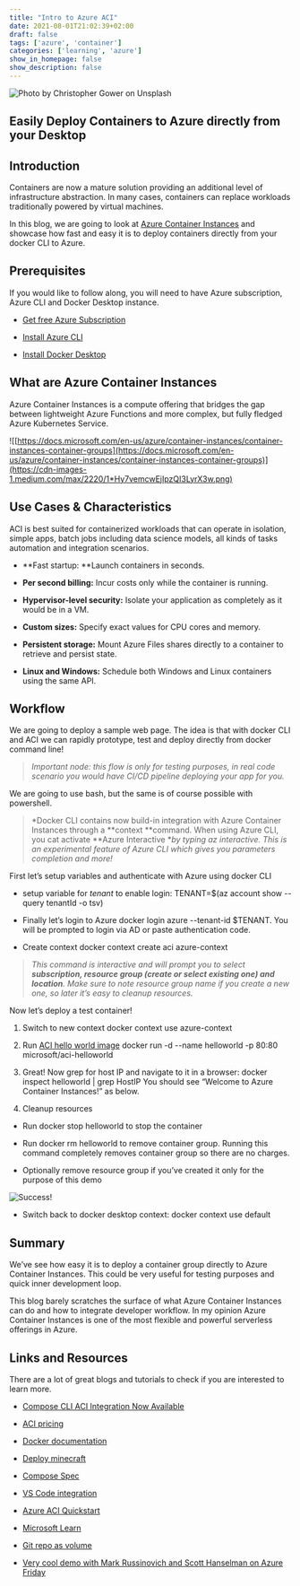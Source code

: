 ```yaml
---
title: "Intro to Azure ACI"
date: 2021-08-01T21:02:39+02:00
draft: false
tags: ['azure', 'container']
categories: ['learning', 'azure']
show_in_homepage: false
show_description: false
---
```


![Photo by [Christopher Gower](https://unsplash.com/@cgower?utm_source=unsplash&utm_medium=referral&utm_content=creditCopyText) on [Unsplash](https://unsplash.com/s/photos/desktop?utm_source=unsplash&utm_medium=referral&utm_content=creditCopyText)](https://cdn-images-1.medium.com/max/7764/1*h4TLlisFk7XvtREAsS7C7Q.jpeg)

## Easily Deploy Containers to Azure directly from your Desktop

## Introduction

Containers are now a mature solution providing an additional level of infrastructure abstraction. In many cases, containers can replace workloads traditionally powered by virtual machines.

In this blog, we are going to look at [Azure Container Instances](https://azure.microsoft.com/en-us/services/container-instances/) and showcase how fast and easy it is to deploy containers directly from your docker CLI to Azure.

## Prerequisites

If you would like to follow along, you will need to have Azure subscription, Azure CLI and Docker Desktop instance.

* [Get free Azure Subscription](https://azure.microsoft.com/en-us/free/)

* [Install Azure CLI](https://docs.microsoft.com/en-us/cli/azure/install-azure-cli)

* [Install Docker Desktop](https://www.docker.com/products/docker-desktop)

## What are Azure Container Instances

Azure Container Instances is a compute offering that bridges the gap between lightweight Azure Functions and more complex, but fully fledged Azure Kubernetes Service.

![[https://docs.microsoft.com/en-us/azure/container-instances/container-instances-container-groups](https://docs.microsoft.com/en-us/azure/container-instances/container-instances-container-groups)](https://cdn-images-1.medium.com/max/2220/1*Hy7vemcwEjIpzQI3LyrX3w.png)

## Use Cases & Characteristics

ACI is best suited for containerized workloads that can operate in isolation, simple apps, batch jobs including data science models, all kinds of tasks automation and integration scenarios.

* **Fast startup: **Launch containers in seconds.

* **Per second billing:** Incur costs only while the container is running.

* **Hypervisor-level security:** Isolate your application as completely as it would be in a VM.

* **Custom sizes:** Specify exact values for CPU cores and memory.

* **Persistent storage:** Mount Azure Files shares directly to a container to retrieve and persist state.

* **Linux and Windows:** Schedule both Windows and Linux containers using the same API.

## Workflow

We are going to deploy a sample web page. The idea is that with docker CLI and ACI we can rapidly prototype, test and deploy directly from docker command line!
>  *Important node: this flow is only for testing purposes, in real code scenario you would have CI/CD pipeline deploying your app for you.*

We are going to use bash, but the same is of course possible with powershell.
>  *Docker CLI contains now build-in integration with Azure Container Instances through a **context **command. When using Azure CLI, you cat activate **Azure Interactive **by typing az interactive. This is an experimental feature of Azure CLI which gives you parameters completion and more!*

First let’s setup variables and authenticate with Azure using docker CLI

* setup variable for *tenant* to enable login: TENANT=$(az account show --query tenantId -o tsv)

* Finally let’s login to Azure docker login azure --tenant-id $TENANT. You will be prompted to login via AD or paste authentication code.

* Create context docker context create aci azure-context
>  *This command is interactive and will prompt you to select **subscription, resource group (create or select existing one) and location**. Make sure to note resource group name if you create a new one, so later it’s easy to cleanup resources.*

Now let’s deploy a test container!

 1. Switch to new context docker context use azure-context

 2. Run [ACI hello world image](https://hub.docker.com/r/microsoft/aci-helloworld) docker run -d --name helloworld -p 80:80 microsoft/aci-helloworld

 3. Great! Now grep for host IP and navigate to it in a browser: docker inspect helloworld | grep HostIP You should see “Welcome to Azure Container Instances!” as below.

 4. Cleanup resources

* Run docker stop helloworld to stop the container

* Run docker rm helloworld to remove container group. Running this command completely removes container group so there are no charges.

* Optionally remove resource group if you’ve created it only for the purpose of this demo

![Success!](https://cdn-images-1.medium.com/max/2298/1*8cz8mDNbxDofR59gv_VXug.png)

* Switch back to docker desktop context: docker context use default

## Summary

We’ve see how easy it is to deploy a container group directly to Azure Container Instances. This could be very useful for testing purposes and quick inner development loop.

This blog barely scratches the surface of what Azure Container Instances can do and how to integrate developer workflow. In my opinion Azure Container Instances is one of the most flexible and powerful serverless offerings in Azure.

## Links and Resources

There are a lot of great blogs and tutorials to check if you are interested to learn more.

* [Compose CLI ACI Integration Now Available](https://www.docker.com/blog/compose-cli-aci-integration-now-available/)

* [ACI pricing](https://azure.microsoft.com/en-gb/pricing/details/container-instances/)

* [Docker documentation](https://docs.docker.com/engine/context/aci-integration/)

* [Deploy minecraft](https://www.docker.com/blog/deploying-a-minecraft-docker-server-to-the-cloud/)

* [Compose Spec](https://www.compose-spec.io/)

* [VS Code integration](https://cloudblogs.microsoft.com/opensource/2020/07/22/vs-code-docker-extension-azure-containers-instances/)

* [Azure ACI Quickstart](https://docs.microsoft.com/en-us/azure/container-instances/quickstart-docker-cli)

* [Microsoft Learn](https://docs.microsoft.com/en-us/learn/modules/run-docker-with-azure-container-instances/)

* [Git repo as volume](https://docs.microsoft.com/en-gb/azure/container-instances/container-instances-volume-gitrepo)

* [Very cool demo with Mark Russinovich and Scott Hanselman on Azure Friday](https://www.youtube.com/watch?v=7G_oDLON7Us&ab_channel=MicrosoftAzure)

